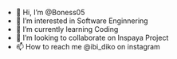 - 👋 Hi, I’m @Boness05
- 👀 I’m interested in Software Enginnering
- 🌱 I’m currently learning Coding
- 💞️ I’m looking to collaborate on Inspaya Project
- 📫 How to reach me @ibi_diko on instagram

<!---
Boness05/Boness05 is a ✨ special ✨ repository because its `README.md` (this file) appears on your GitHub profile.
You can click the Preview link to take a look at your changes.
--->
